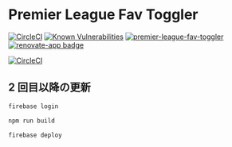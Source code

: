 # Premier League Fav Toggler

[![CircleCI](https://dl.circleci.com/status-badge/img/gh/ShotaroMatsuya/premier-league-fav-toggler/tree/master.svg?style=svg)](https://dl.circleci.com/status-badge/redirect/gh/ShotaroMatsuya/premier-league-fav-toggler/tree/master) [![Known Vulnerabilities](https://snyk.io/test/github/ShotaroMatsuya/premier-league-fav-toggler/badge.svg)](https://snyk.io/test/github/ShotaroMatsuya/premier-league-fav-toggler)  [![premier-league-fav-toggler](https://img.shields.io/endpoint?url=https://cloud.cypress.io/badge/detailed/khdjk9&style=plastic&logo=cypress)](https://cloud.cypress.io/projects/khdjk9/runs) [![renovate-app badge][renovate-badge]][renovate-app]


[![CircleCI](https://dl.circleci.com/insights-snapshot/gh/ShotaroMatsuya/premier-league-fav-toggler/master/build-and-deploy/badge.svg?window=90d)](https://app.circleci.com/insights/github/ShotaroMatsuya/premier-league-fav-toggler/workflows/build-and-deploy/overview?branch=master&reporting-window=last-90-days&insights-snapshot=true)  


## 2 回目以降の更新

```bash
firebase login
```

```bash
npm run build
```

```bash
firebase deploy
```

[renovate-badge]: https://img.shields.io/badge/renovate-app-blue.svg
[renovate-app]: https://renovateapp.com/
